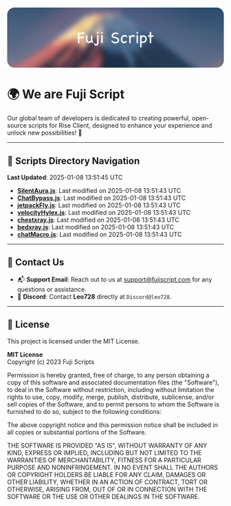 ![Banner](.github/b.webp)

# 🌍 **We are Fuji Script**

Our global team of developers is dedicated to creating powerful, open-source scripts for Rise Client, designed to enhance your experience and unlock new possibilities! 🌟

---
<!-- SCRIPTS_NAVIGATION_START -->
## 📂 **Scripts Directory Navigation**

**Last Updated**: 2025-01-08 13:51:45 UTC

- **[SilentAura.js](scripts/SilentAura.js)**: Last modified on 2025-01-08 13:51:43 UTC
- **[ChatBypass.js](scripts/ChatBypass.js)**: Last modified on 2025-01-08 13:51:43 UTC
- **[jetpackFly.js](scripts/jetpackFly.js)**: Last modified on 2025-01-08 13:51:43 UTC
- **[velocityHylex.js](scripts/velocityHylex.js)**: Last modified on 2025-01-08 13:51:43 UTC
- **[chestxray.js](scripts/chestxray.js)**: Last modified on 2025-01-08 13:51:43 UTC
- **[bedxray.js](scripts/bedxray.js)**: Last modified on 2025-01-08 13:51:43 UTC
- **[chatMacro.js](scripts/chatMacro.js)**: Last modified on 2025-01-08 13:51:43 UTC

<!-- SCRIPTS_NAVIGATION_END -->

---

## 💬 **Contact Us**  
- 📬 **Support Email**: Reach out to us at [support@fujiscript.com](mailto:support@fujiscript.com) for any questions or assistance.  
- 💬 **Discord**: Contact **Leo728** directly at `Discord@leo728`.

---

## 📜 **License**

This project is licensed under the MIT License.  

**MIT License**  
Copyright (c) 2023 Fuji Scripts  

Permission is hereby granted, free of charge, to any person obtaining a copy of this software and associated documentation files (the "Software"), to deal in the Software without restriction, including without limitation the rights to use, copy, modify, merge, publish, distribute, sublicense, and/or sell copies of the Software, and to permit persons to whom the Software is furnished to do so, subject to the following conditions:  

The above copyright notice and this permission notice shall be included in all copies or substantial portions of the Software.  

THE SOFTWARE IS PROVIDED "AS IS", WITHOUT WARRANTY OF ANY KIND, EXPRESS OR IMPLIED, INCLUDING BUT NOT LIMITED TO THE WARRANTIES OF MERCHANTABILITY, FITNESS FOR A PARTICULAR PURPOSE AND NONINFRINGEMENT. IN NO EVENT SHALL THE AUTHORS OR COPYRIGHT HOLDERS BE LIABLE FOR ANY CLAIM, DAMAGES OR OTHER LIABILITY, WHETHER IN AN ACTION OF CONTRACT, TORT OR OTHERWISE, ARISING FROM, OUT OF OR IN CONNECTION WITH THE SOFTWARE OR THE USE OR OTHER DEALINGS IN THE SOFTWARE.  
